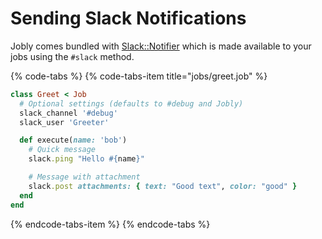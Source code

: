 # Sending Slack Notifications

Jobly comes bundled with [Slack::Notifier](https://github.com/stevenosloan/slack-notifier) which is made available to your jobs using the `#slack` method.

{% code-tabs %}
{% code-tabs-item title="jobs/greet.job" %}
```ruby
class Greet < Job
  # Optional settings (defaults to #debug and Jobly)
  slack_channel '#debug'
  slack_user 'Greeter'

  def execute(name: 'bob')
    # Quick message
    slack.ping "Hello #{name}"

    # Message with attachment
    slack.post attachments: { text: "Good text", color: "good" }
  end
end
```
{% endcode-tabs-item %}
{% endcode-tabs %}

